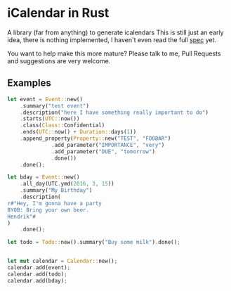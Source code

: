 # iCalendar in Rust

A library (far from anything) to generate icalendars
This is still just an early idea, there is nothing implemented,
I haven't even read the full [spec](http://tools.ietf.org/html/rfc5545) yet.

You want to help make this more mature? Please talk to me, Pull Requests and suggestions are very welcome.

## Examples

```rust
let event = Event::new()
    .summary("test event")
    .description("here I have something really important to do")
    .starts(UTC::now())
    .class(Class::Confidential)
    .ends(UTC::now() + Duration::days(1))
    .append_property(Property::new("TEST", "FOOBAR")
              .add_parameter("IMPORTANCE", "very")
              .add_parameter("DUE", "tomorrow")
              .done())
    .done();

let bday = Event::new()
    .all_day(UTC.ymd(2016, 3, 15))
    .summary("My Birthday")
    .description(
r#"Hey, I'm gonna have a party
BYOB: Bring your own beer.
Hendrik"#
)
    .done();

let todo = Todo::new().summary("Buy some milk").done();


let mut calendar = Calendar::new();
calendar.add(event);
calendar.add(todo);
calendar.add(bday);
```
